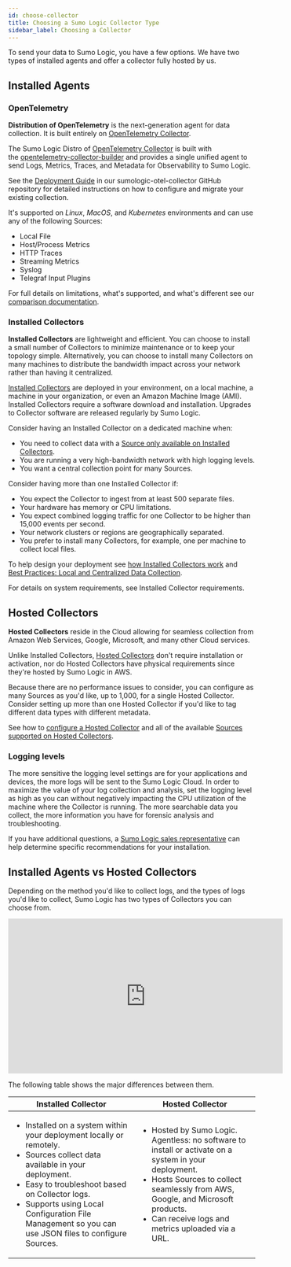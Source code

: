 ```yaml
---
id: choose-collector
title: Choosing a Sumo Logic Collector Type
sidebar_label: Choosing a Collector
---
```


To send your data to Sumo Logic, you have a few options. We have two types of installed agents and offer a collector fully hosted by us.

## Installed Agents

### OpenTelemetry

**Distribution of OpenTelemetry** is the next-generation agent for data collection. It is built entirely on [OpenTelemetry Collector](https://github.com/open-telemetry/opentelemetry-collector).

The Sumo Logic Distro of [OpenTelemetry Collector](https://github.com/open-telemetry/opentelemetry-collector) is built with the [opentelemetry-collector-builder](https://github.com/open-telemetry/opentelemetry-collector-builder) and provides a single unified agent to send Logs, Metrics, Traces, and Metadata for Observability to Sumo Logic.

See the [Deployment Guide](https://github.com/SumoLogic/sumologic-otel-collector#readme) in our sumologic-otel-collector GitHub repository for detailed instructions on how to configure and migrate your existing collection.

It's supported on *Linux*, *MacOS*, and *Kubernetes* environments and can use any of the following Sources:

* Local File
* Host/Process Metrics
* HTTP Traces
* Streaming Metrics
* Syslog
* Telegraf Input Plugins

For full details on limitations, what's supported, and what's different see our [comparison documentation](https://github.com/SumoLogic/sumologic-otel-collector/blob/main/docs/Comparison.md).

### Installed Collectors

**Installed Collectors** are lightweight and efficient. You can choose to install a small number of Collectors to minimize maintenance or to keep your topology simple. Alternatively, you can choose to install many Collectors on many machines to distribute the bandwidth impact across your network rather than having it centralized.

[Installed Collectors](/docs/installed-collectors/about) are deployed in your environment, on a local machine, a machine in your organization, or even an Amazon Machine Image (AMI). Installed Collectors require a software download and installation. Upgrades to Collector software are released regularly by Sumo Logic.

Consider having an Installed Collector on a dedicated machine when:

* You need to collect data with a [Source only available on Installed Collectors](/docs/send-data/sources/installed-collectors).
* You are running a very high-bandwidth network with high logging levels.
* You want a central collection point for many Sources.

Consider having more than one Installed Collector if:

* You expect the Collector to ingest from at least 500 separate files.
* Your hardware has memory or CPU limitations.
* You expect combined logging traffic for one Collector to be higher
    than 15,000 events per second.
* Your network clusters or regions are geographically separated.
* You prefer to install many Collectors, for example, one per machine
    to collect local files.

To help design your deployment see [how Installed Collectors work](/docs/send-data/installed-collectors/about) and  [Best Practices: Local and Centralized Data Collection](best-practices.md).

For details on system requirements, see Installed Collector requirements.

## Hosted Collectors

**Hosted Collectors** reside in the Cloud allowing for seamless collection from Amazon Web Services, Google, Microsoft, and many other Cloud services.

Unlike Installed Collectors, [Hosted Collectors](/docs/send-data/sources/hosted-collectors) don't require installation or activation, nor do Hosted Collectors have physical requirements since they're hosted by Sumo Logic in AWS.

Because there are no performance issues to consider, you can configure as many Sources as you'd like, up to 1,000, for a single Hosted Collector. Consider setting up more than one Hosted Collector if you'd like to tag different data types with different metadata.

See how to [configure a Hosted Collector](../configure-hosted-collector.md) and all of the available [Sources supported on Hosted Collectors](/docs/send-data/sources/hosted-collectors).

### Logging levels

The more sensitive the logging level settings are for your applications and devices, the more logs will be sent to the Sumo Logic Cloud. In order to maximize the value of your log collection and analysis, set the logging level as high as you can without negatively impacting the CPU utilization of the machine where the Collector is running. The more searchable data you collect, the more information you have for forensic analysis and troubleshooting.

If you have additional questions, a [Sumo Logic sales representative](https://www.sumologic.com/contact-us/ "https://www.sumologic.com/contact-us/") can help determine specific recommendations for your installation.


## Installed Agents vs Hosted Collectors

Depending on the method you'd like to collect logs, and the types of logs you'd like to collect, Sumo Logic has two types of Collectors you can choose from.

<iframe width="560" height="315" src="https://www.youtube.com/embed/ZcbHoC1jZz4?rel=0" title="YouTube video player" frameborder="0" allow="accelerometer; autoplay; clipboard-write; encrypted-media; gyroscope; picture-in-picture" allowfullscreen></iframe>

The following table shows the major differences between them.

| Installed Collector | Hosted Collector |
|--|--|
| <ul><li>Installed on a system within your deployment locally or remotely.</li><li>Sources collect data available in your deployment.</li><li>Easy to troubleshoot based on Collector logs.</li><li>Supports using Local Configuration File Management so you can use JSON files to configure Sources.</li></ul> | <ul><li>Hosted by Sumo Logic. Agentless: no software to install or activate on a system in your deployment.</li><li>Hosts Sources to collect seamlessly from AWS, Google, and Microsoft products.</li><li>Can receive logs and metrics uploaded via a URL.</li></ul> |
